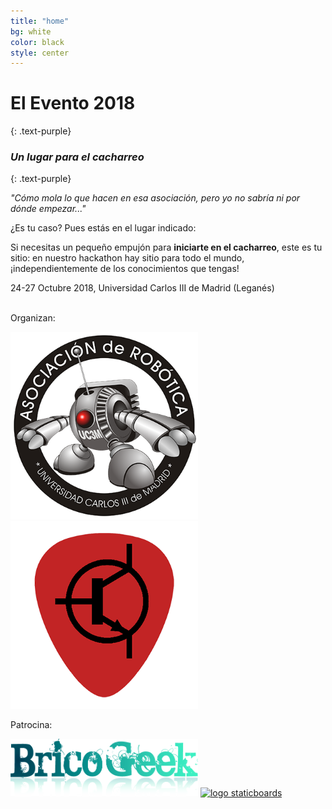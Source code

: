 ```yaml
---
title: "home"
bg: white
color: black
style: center
---
```


# El Evento 2018
{: .text-purple}

### *Un lugar para el cacharreo*
{: .text-purple}

_"Cómo mola lo que hacen en esa asociación, pero yo no sabría ni por dónde empezar..."_

¿Es tu caso? Pues estás en el lugar indicado: 

Si necesitas un pequeño empujón para **iniciarte en el cacharreo**, este es tu sitio: en nuestro hackathon hay sitio para todo el mundo, ¡independientemente de los conocimientos que tengas!

24-27 Octubre 2018, Universidad Carlos III de Madrid (Leganés)

<br>
Organizan:

<a href="http://asrob.uc3m.es"><img src="img/logo_400x400.png" alt="logo asrob" width="300"></a>
<a href="http://uc3music.github.io/"><img src="img/pick.png" alt="logo uc3music" width="300"></a>

Patrocina:

<a href="http://tienda.bricogeek.com/"><img src="img/bricogeek-220.png" alt="logo bricogeek" width="300"></a>
<a href="http://staticboards.com/"><img src="img/staticvoards.svg" alt="logo staticboards" width="300"></a>
